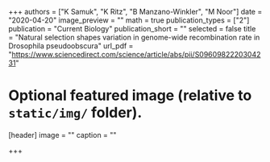 +++
authors = ["K Samuk", "K Ritz", "B Manzano-Winkler", "M Noor"]
date = "2020-04-20"
image_preview = ""
math = true
publication_types = ["2"]
publication = "Current Biology"
publication_short = ""
selected = false
title = "Natural selection shapes variation in genome-wide recombination rate in Drosophila pseudoobscura"
url_pdf = "https://www.sciencedirect.com/science/article/abs/pii/S0960982220304231"


# Optional featured image (relative to `static/img/` folder).
[header]
image = ""
caption = ""

+++
